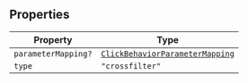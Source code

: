 ## Properties

| Property | Type |
| ------ | ------ |
| <a id="parametermapping"></a> `parameterMapping?` | [`ClickBehaviorParameterMapping`](ClickBehaviorParameterMapping.md) |
| <a id="type"></a> `type` | `"crossfilter"` |
